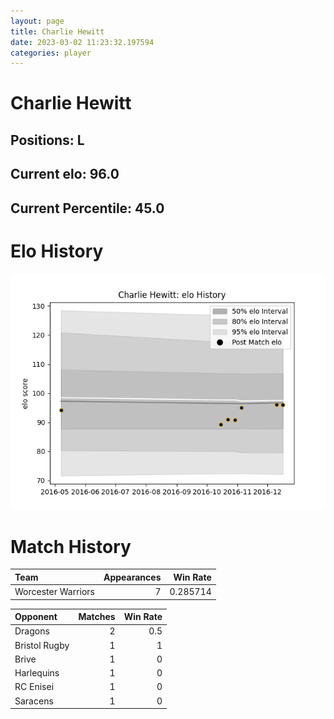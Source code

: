 ```yaml
---  
layout: page  
title: Charlie Hewitt  
date: 2023-03-02 11:23:32.197594  
categories: player  
---
```

# Charlie Hewitt

## Positions: L

## Current elo: 96.0

## Current Percentile: 45.0

# Elo History


![elo history](history_CharlieHewitt.png)
# Match History


| Team               |   Appearances |   Win Rate |
|:-------------------|--------------:|-----------:|
| Worcester Warriors |             7 |   0.285714 |

| Opponent      |   Matches |   Win Rate |
|:--------------|----------:|-----------:|
| Dragons       |         2 |        0.5 |
| Bristol Rugby |         1 |        1   |
| Brive         |         1 |        0   |
| Harlequins    |         1 |        0   |
| RC Enisei     |         1 |        0   |
| Saracens      |         1 |        0   |